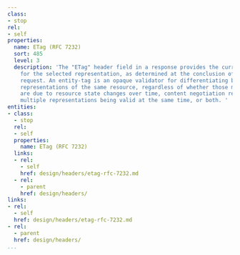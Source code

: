 ```yaml
---
class:
- stop
rel:
- self
properties:
  name: ETag (RFC 7232)
  sort: 485
  level: 3
  description: 'The "ETag" header field in a response provides the current entity-tag
    for the selected representation, as determined at the conclusion of handling the
    request. An entity-tag is an opaque validator for differentiating between multiple
    representations of the same resource, regardless of whether those multiple representations
    are due to resource state changes over time, content negotiation resulting in
    multiple representations being valid at the same time, or both. '
entities:
- class:
  - stop
  rel:
  - self
  properties:
    name: ETag (RFC 7232)
  links:
  - rel:
    - self
    href: design/headers/etag-rfc-7232.md
  - rel:
    - parent
    href: design/headers/
links:
- rel:
  - self
  href: design/headers/etag-rfc-7232.md
- rel:
  - parent
  href: design/headers/
...
```

